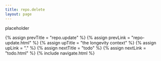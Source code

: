 ```yaml
---
title: repo.delete
layout: page
---
```


placeholder

{% assign prevTitle = "repo.update" %}
{% assign prevLink = "repo-update.html" %}
{% assign upTitle = "the longevity context" %}
{% assign upLink = "." %}
{% assign nextTitle = "todo" %}
{% assign nextLink = "todo.html" %}
{% include navigate.html %}
